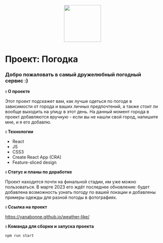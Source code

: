 <div align="center">
  <img src="https://media.giphy.com/media/l41lJbSQXQbjYQgOA/giphy.gif" width="120"/>
</div>

# Проект: Погодка

### Добро пожаловать в самый дружелюбный погодный сервис :)

**:droplet: О проекте**

Этот проект подскажет вам, как лучше одеться по погоде в зависимости от города и ваших личных предпочтений, а также стоит ли вообще выходить на улицу в этот день. На данный момент города в проект добавляются вручную - если вы не нашли свой город, напишите мне, и я его добавлю.

**:droplet: Технологии**

- React
- JS
- CSS3
- Create React App (CRA)
- Feature-sliced design

**:droplet: Статус и планы по доработке**

Проект находится почти на финальной стадии, им уже можно пользоваться. В марте 2023 его ждёт последнее обновление: будет добавлена возможность узнать погоду по вашей локации и добавлены примеры одежды для разной погоды в фотографиях.

**:droplet: Ссылка на проект**

https://yanabonne.github.io/weather-like/

**:droplet: Команда для сборки и запуска проекта**

```
npm run start
```
